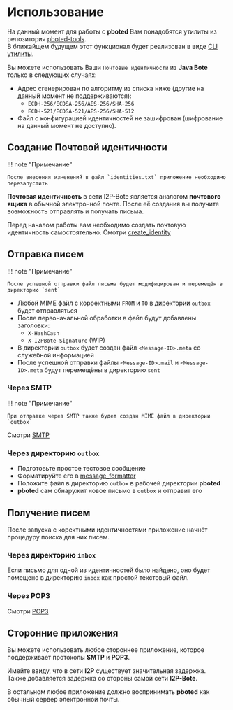 # Использование

На данный момент для работы с **pboted** Вам понадобятся утилиты из репозитория [pboted-tools](https://github.com/polistern/pboted-tools/).   
В ближайщем будущем этот функционал будет реализован в виде [CLI утилиты](https://github.com/polistern/pbotectl).

Вы можете использовать Ваши `Почтовые идентичности` из **Java Bote** только в следующих случаях:

- Адрес сгенерирован по алгоритму из списка ниже (другие на данный момент не поддерживаются):
    - `ECDH-256/ECDSA-256/AES-256/SHA-256`
    - `ECDH-521/ECDSA-521/AES-256/SHA-512` 
- Файл с конфигурацией идентичностей не зашифрован (шифрование на данный момент не доступно).

## Создание Почтовой идентичности

!!! note "Примечание"

    После внесения изменений в файл `identities.txt` приложение необходимо перезапустить

**Почтовая идентичность** в сети I2P-Bote является аналогом **почтового ящика** в обычной электронной почте.
После её создания вы получите возможность отправлять и получать письма.

Перед началом работы вам необходимо создать почтовую идентичность самостоятельно.
Смотри [create_identity](https://github.com/polistern/pboted-tools/tree/main/create_identity)

## Отправка писем

!!! note "Примечание"

    После успешной отправки файл письма будет модифицирован и перемещён в директорию `sent`

- Любой MIME файл с корректными `FROM` и `TO` в директории `outbox` будет отправляться
- После первоначальной обработки в файл будут добавлены заголовки:
    - `X-HashCash`
    - `X-I2PBote-Signature` (WIP)
- В директории `outbox` будет создан файл `<Message-ID>.meta` со служебной информацией
- После успешной отправки файлы `<Message-ID>.mail` и `<Message-ID>.meta` будут перемещёны в директорию `sent`

### Через SMTP

!!! note "Примечание"

    При отправке через SMTP также будет создан MIME файл в директории `outbox`

Смотри [SMTP](../tutorials/SMTP.md)

### Через директорию `outbox`

- Подготовьте простое тестовое сообщение
- Форматируйте его в [message_formatter](https://github.com/polistern/pboted-tools/tree/main/message_formatter)
- Положите файл в директорию `outbox` в рабочей директории **pboted**
- **pboted** сам обнаружит новое письмо в `outbox` и отправит его

## Получение писем

После запуска с коректными идентичностями приложение начнёт процедуру поиска для них писем.

### Через директорию `inbox`

Если письмо для одной из идентичностей было найдено, оно будет помещено в директорию `inbox` как простой текстовый файл.

### Через POP3

Смотри [POP3](../tutorials/POP3.md)

## Сторонние приложения

Вы можете использовать любое стороннее приложение, которое поддерживает протоколы **SMTP** и **POP3**.

Имейте ввиду, что в сети **I2P** существует значительная задержка.  
Также добавляется задержка со стороны самой сети **I2P-Bote**.

В остальном любое приложение должно воспринимать **pboted** как обычный сервер электронной почты.
